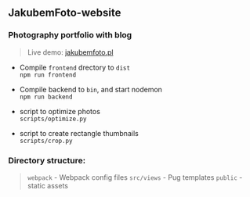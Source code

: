 ## JakubemFoto-website

### Photography portfolio with blog

> Live demo: [jakubemfoto.pl](https://www.jakubemfoto.pl) <br>

- Compile `frontend` drectory to `dist` <br>
```npm run frontend```

- Compile backend to `bin`, and start nodemon <br>
```npm run backend```

- script to optimize photos <br>
```scripts/optimize.py``` 

- script to create rectangle thumbnails <br>
```scripts/crop.py```

### Directory structure:
  > `webpack` - Webpack config files
  > `src/views` - Pug templates
  > `public` - static assets
